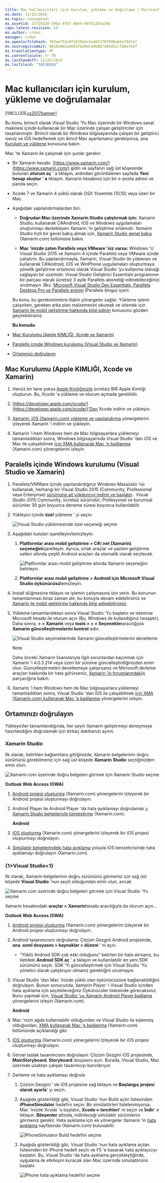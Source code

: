 ```yaml
---
title: Mac kullanıcıları için kurulum, yükleme ve doğrulama | Microsoft Docs
ms.date: 11/15/2016
ms.topic: conceptual
ms.assetid: 22725520-59ba-4f6f-80e4-097b1287a34b
caps.latest.revision: 14
ms.author: crdun
manager: crdun
ms.openlocfilehash: 703ee752a9f16f0abc5e4813707890a6d17947af
ms.sourcegitcommit: 08105865a9643fb20dce9b8b7580452cfbbe7ee7
ms.translationtype: MT
ms.contentlocale: tr-TR
ms.lasthandoff: 11/26/2019
ms.locfileid: "74538934"
---
```

# <a name="setup-install-and-verifications-for-mac-users"></a>Mac kullanıcıları için kurulum, yükleme ve doğrulamalar
[!INCLUDE[vs2017banner](../includes/vs2017banner.md)]

Bu konu, birincil olarak Visual Studio 'Yu Mac üzerinde bir Windows sanal makinesi içinde kullanacak bir Mac üzerinde çalışan geliştiriciler için tasarlanmıştır. Birincil olarak bir Windows bilgisayarında çalışan bir geliştirici iseniz ve iOS hedeflemek için ikincil Mac ayarlamanız gerekiyorsa, ana [Kurulum ve yükleme](../cross-platform/setup-and-install.md) konusuna bakın.  
  
 Mac 'te Xamarin ile çalışmak için şunlar gerekir:  
  
- Bir Xamarin hesabı. [https://www.xamarin.com/](https://www.xamarin.com/) gidin ve sayfanın sağ üst köşesinde bulunan **oturum aç** ' a tıklayın, ardından görüntülenen sayfada **Yeni hesap oluştur ' a** tıklayın. Xamarin hesabınız için bir e-posta adresi ve parola seçin.  
  
- Xcode 7 ve Xamarin 4 yüklü olarak OSX Yosemite (10,10) veya üzeri bir Mac.  
  
- Aşağıdaki yapılandırmalardan biri:  
  
  - **Doğrudan Mac üzerinde Xamarin Studio çalıştırmak için:** Xamarin Studio, kullanarak C#Android, IOS ve Windows uygulamaları oluşturmayı destekleyen Xamarin 'in geliştirme ortamıdır.  Xamarin Studio hızlı bir genel bakış almak için, [Xamarin Studio genel bakış](https://xamarin.com/studio) (Xamarin.com) bölümüne bakın.  
  
  - **Mac 'inizde zaten Parallels veya VMware 'niz varsa:** Windows 'U Visual Studio 2015 ve Xamarin 4 Içinde Parallels veya VMware içinde çalıştırın.  Bu yapılandırmayla, Xamarin, Visual Studio ile yüklenen ve kullanarak C#Android, IOS ve WinPhone uygulamaları oluşturmaya yönelik geliştirme ortamınız olarak Visual Studio 'yu kullanma olanağı sağlayan bir uzantıdır.  Visual Studio Geliştirici Essentials programının bir parçası olarak ücretsiz 3 aylık Parallels aboneliği edinebileceğinizi unutmayın. Bkz. [Microsoft Visual Studio Dev Essentials, Parallels Desktop Pro ve Parallels erişimi](https://www.parallels.com/blogs/) (Parallels blogu) içerir.  
  
  Bu konu, bu gereksinimlere ilişkin yönergeler sağlar.  Yükleme işlemi çalışırken, gereken arka plan malzemesini okumak ve izlemek için [Xamarin ile mobil geliştirme hakkında bilgi edinin](../cross-platform/learn-about-mobile-development-with-xamarin.md) konusunu gözden geçirebilirsiniz.  
  
  **Bu konuda:**  
  
- [Mac Kurulumu (Apple KIMLIĞI, Xcode ve Xamarin)](#mac)  
  
- [Paralells içinde Windows kurulumu (Visual Studio ve Xamarin)](#windows)  
  
- [Ortamınızı doğrulayın](#verify)  
  
## <a name="mac"></a>Mac Kurulumu (Apple KIMLIĞI, Xcode ve Xamarin)  
  
1. Henüz bir tane yoksa [Apple Kimliğinizle](https://appleid.apple.com/) ücretsiz BIR Apple Kimliği oluşturun. Bu, Xcode 'a yükleme ve oturum açmada gereklidir.  
  
2. [https://developer.apple.com/xcode/](https://developer.apple.com/xcode/)'Den Xcode indirin ve yükleyin.  
  
3. [Xamarin. iOS (Xamarin.com) yükleme ve yapılandırma](https://docs.microsoft.com/xamarin/ios/get-started/installation/mac) yönergelerini izleyerek Xamarin 'i indirin ve yükleyin.  
  
4. Xamarin 'i hem Windows hem de Mac bilgisayarlara yüklemeyi tamamladıktan sonra, Windows bilgisayarında Visual Studio 'dan iOS ve Mac ile çalışabilmek [için XMA kullanarak Mac 'e bağlanma](/xamarin/ios/get-started/installation/windows/connecting-to-mac) (Xamarin.com) yönergelerini izleyin.  
  
## <a name="windows"></a>Paralells içinde Windows kurulumu (Visual Studio ve Xamarin)  
  
1. Parallels/VMWare içinde yapılandırdığınız Windows Masaüstü 'nü kullanarak, herhangi bir Visual Studio 2015 (Community, Professional veya Enterprise) [sürümüne ait yükleyiciyi indirin ve başlatın](https://www.visualstudio.com/downloads/download-visual-studio-vs.aspx) . Visual Studio 2015 Community, ücretsiz sürümdür; Profesyonel ve kurumsal sürümler 30 gün boyunca deneme süresi boyunca kullanılabilir.  
  
2. Yükleyici içinde **özel** yükleme ' yi seçin:  
  
     ![Visual Studio yüklemesinde özel seçeneği seçme](../cross-platform/media/cross-plat-xamarin-setup-1.png "Çapraz Plat Xamarin Kurulum 1")  
  
3. Aşağıdaki kutuları işaretleyin/temizleyin:  
  
    1. **Platformlar arası mobil geliştirme > C#/.net (Xamarin) seçeneğini**işaretleyin. Ayrıca, ortak araçlar ve yazılım geliştirme setleri altında çeşitli Android araçları da otomatik olarak seçilecek.  
  
         ![Platformlar arası&#45;mobil geliştirme altında Xamarin seçeneğini belirleyin](../cross-platform/media/cross-plat-xamarin-setup-2.png "Çapraz Plat Xamarin Kurulum 2")  
  
    2. **Platformlar arası mobil geliştirme > Android için Microsoft Visual Studio öykünücüsü**temizleyin.  
  
4. Install düğmesine tıklayın ve işlemin çalışmasına izin verin. Bu konunun tamamlanması biraz zaman alır, bu konuyla devam edebilirsiniz ve [Xamarin ile mobil geliştirme hakkında bilgi edinebilirsiniz](../cross-platform/learn-about-mobile-development-with-xamarin.md).  
  
5. Yükleme tamamlandıktan sonra Visual Studio 'Yu başlatın ve istenirse Microsoft hesabı ile oturum açın (Bu, Windows ile kullandığınız hesaptır). Daha sonra, **> > Xamarin** veya **tools > > > Seçenekler**aracılığıyla **Xamarin güncelleştirmelerini kontrol** edin.  
  
     ![Visual Studio seçeneklerinde Xamarin güncelleştirmelerini denetleme](../cross-platform/media/cross-plat-xamarin-setup-3.png "Çapraz Plat Xamarin kurulumu 3")  
  
    > [!NOTE]
    > Daha önceki Xamarin lisanslarıyla ilgili sorunlardan kaçınmak için Xamarin 'i 4.0.3.214 veya üzeri bir sürüme güncelleştirdiğinizden emin olun.  Güncelleştirmeleri denetlemeye çalışırsanız ve Microsoft derleme araçları hakkında bir hata görürseniz, [Xamarin 'in forumlarındaki](https://forums.xamarin.com/discussion/69015/xamarin-update-on-vs-2013-says-i-need-the-build-tools-for-vs-2015)iş parçacığına bakın.
  
6. Xamarin 'i hem Windows hem de Mac bilgisayarlara yüklemeyi tamamladıktan sonra, Visual Studio 'dan iOS ile çalışabilmek [için XMA (Xamarin.com) kullanarak Mac 'e bağlanma](/xamarin/ios/get-started/installation/windows/connecting-to-mac) yönergelerini izleyin.  
  
## <a name="verify"></a>Ortamınızı doğrulayın  
 Yükleyiciler tamamlandığında, her şeyin Xamarin geliştirmeyi deneymeye hazırlandığını doğrulamak için birkaç dakikanızı ayırın.  
  
### <a name="xamarin-studio"></a>Xamarin Studio  
 İlk olarak, belirtilen bağlantılara gittiğinizde, Xamarin belgelerinin doğru sürümünü görebilmeniz için sağ üst köşede **Xamarin Studio** seçtiğinizden emin olun:  
  
 ![Xamarin.com üzerinde doğru belgeleri görmek için Xamarin Studio seçme](../cross-platform/media/crossplat-xamarin-mac-1.png "Çapraz Splat Xamarin Mac 1")  
  
 **Outlook Web Access (OWA)**  
  
1. [Android projesi oluşturma](https://github.com/xamarin/docs-archive/tree/master/Recipes/android/general/projects/create_an_android_project) (Xamarin.com) yönergelerini Izleyerek bir Android projesi oluşturmayı doğrulayın.  
  
2. Android Player ile Android Player 'da hata ayıklamayı doğrulamak [> Xamarin Studio belgeleriyle tümleştirme](https://developer.xamarin.com/guides/android/getting_started/installation/android-player/#Integration_with_Xamarin_Studio) (Xamarin.com).  
  
   **Android**  
  
3. [IOS oluşturma](https://github.com/xamarin/docs-archive/tree/master/Recipes/ios/general/projects/create_an_ios_project) (Xamarin.com) yönergelerini Izleyerek bir iOS projesi oluşturmayı doğrulayın.  
  
4. [Simülatör belgelerindeki hata ayıklama](https://developer.xamarin.com/guides/ios/deployment,_testing,_and_metrics/debugging_in_xamarin_ios/#Debugging_on_the_Simulator) yoluyla iOS benzeticisinde hata ayıklamayı doğrulayın (Xamarin.com).  
  
### <a name="visual-studio"></a>{1&gt;Visual Studio&lt;1}  
 İlk olarak, Xamarin belgelerinin doğru sürümünü görmeniz için sağ üst köşede **Visual Studio** 'nun seçili olduğundan emin olun, ancak  
  
 ![Xamarin.com üzerinde doğru belgeleri görmek için Visual Studio 'Yu seçme](../cross-platform/media/crossplat-xamarin-mac-2.png "Çapraz Splat Xamarin Mac 2")  
  
 Xamarin hesabındaki **araçlar > Xamarin**hesabı aracılığıyla da oturum açın...  
  
 **Outlook Web Access (OWA)**  
  
1. [Android projesi oluşturma](https://github.com/xamarin/docs-archive/tree/master/Recipes/android/general/projects/create_an_android_project) (Xamarin.com) yönergelerini Izleyerek bir Android projesi oluşturmayı doğrulayın.  
  
2. Android tasarımcısını doğrulama: Çözüm Gezgini Android projesinde, **ana. axml dosyasını > kaynaklar > düzeni** ' ni açın.  
  
   - "Yüklü Android SDK çok eski olduğunu" belirten bir hata alırsanız, bu iletideki **Android SDK aç** ' a tıklayın ve kullanılabilir en yeni SDK sürümünü seçin. SDK 'Yı güncelleştirmek için Visual Studio 'Yu yönetici olarak çalıştırıyor olmanız gerektiğini unutmayın.  
  
3. Visual Studio 'dan Mac 'inizde yüklü olan öykünücüsüne bağlanabildiğini doğrulayın.  Bunun sonucunda, Xamarin Player 'ı Visual Studio içinden hata ayıklama için seçebileceğiniz Öykünücüler listesinde görecaksınız.  Bunu yapmak için, [Visual Studio 'yu Xamarin Android Player bağlama](https://docs.microsoft.com/xamarin/android/deploy-test/debugging/debug-on-emulator?tabs=windows) yönergelerini izleyin (Xamarin.com).  
  
   **Android**  
  
4. Mac 'nizin ağda kullanılabilir olduğundan ve Visual Studio ile eşlenmiş olduğundan, [XMA kullanarak Mac 'e bağlanma](/xamarin/ios/get-started/installation/windows/connecting-to-mac) (Xamarin.com) bölümünde açıklandığı gibi.  
  
5. [IOS oluşturma](https://github.com/xamarin/docs-archive/tree/master/Recipes/ios/general/projects/create_an_ios_project) (Xamarin.com) yönergelerini Izleyerek bir iOS projesi oluşturmayı doğrulayın.  
  
6. Görsel taslak tasarımcısını doğrulayın: Çözüm Gezgini iOS projesinde, **MainStoryboard. Storyboard** dosyasını açın. Burada, Visual Studio, Mac üzerinde uzaktan çalışan tasarımcıyı barındırıyor.  
  
7. Derleme ve hata ayıklamayı doğrula:  
  
   1. Çözüm Gezgini ' de iOS projesine sağ tıklayın ve **Başlangıç projesi olarak ayarla**' yı seçin.  
  
   2. Aşağıda gösterildiği gibi, Visual Studio 'nun Build açılır listesinden **iPhoneSimulator** hedefini seçin. Bir simülatörleri listelenmiyorsa, Mac 'inizde Xcode 'u başlatın, **Xcode-> tercihleri**' ni seçin ve **İndir**' e tıklayın. **Bileşenler** altında, indirileceği simülatör sürümlerini görmeniz gerekir. Hata ayıklama için ek yönergeler Xamarin 'in [hata ayıklama](https://developer.xamarin.com/guides/ios/deployment,_testing,_and_metrics/debugging_in_xamarin_ios/#Debugging_on_the_Simulator) sayfasında (Xamarin.com) bulunabilir.  
  
        ![İPhoneSimulator Build hedefini seçme](../cross-platform/media/crossplat-xamarin-verify-5.png "Çapraz Splat Xamarin Verify 5")  
  
   3. Aşağıda gösterildiği gibi, Visual Studio 'nun hata ayıklama açılan listesinden bir iPhone hedefi seçin ve F5 'e basarak hata ayıklayıcıyı başlatın. Bu, Visual Studio 'da hata ayıklama gerçekleştiğinde, uygulama ile etkileşim kuracak olan Mac üzerinde simülatörünü başlatır.  
  
        ![İPhone hata ayıklama hedefini seçme](../cross-platform/media/crossplat-xamarin-verify-6.png "Çapraz Splat Xamarin doğrulama 6")
